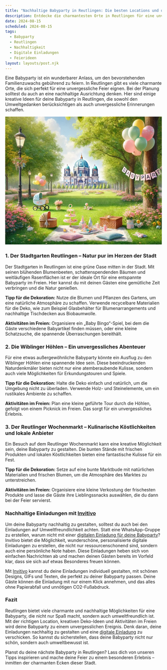 ```yaml
---
title: "Nachhaltige Babyparty in Reutlingen: Die besten Locations und digitale Einladungen"
description: Entdecke die charmantesten Orte in Reutlingen für eine unvergessliche Babyparty, inklusive Tipps für nachhaltige Dekoration und personalisierte digitale Einladungen von invitivo.com.
date: 2024-08-15
scheduled: 2024-08-15
tags:
  - Babyparty
  - Reutlingen
  - Nachhaltigkeit
  - Digitale Einladungen
  - Feierideen
layout: layouts/post.njk
---
```


Eine Babyparty ist ein wunderbarer Anlass, um den bevorstehenden Familienzuwachs gebührend zu feiern. In Reutlingen gibt es viele charmante Orte, die sich perfekt für eine unvergessliche Feier eignen. Bei der Planung solltest du auch an eine nachhaltige Ausrichtung denken. Hier sind einige kreative Ideen für deine Babyparty in Reutlingen, die sowohl den Umweltgedanken berücksichtigen als auch unvergessliche Erinnerungen schaffen.

![Babyparty im Park](/img/picnic-park.webp)

### 1. **Der Stadtgarten Reutlingen – Natur pur im Herzen der Stadt**

Der Stadtgarten in Reutlingen ist eine grüne Oase mitten in der Stadt. Mit seinen blühenden Blumenbeeten, schattenspendenden Bäumen und weitläufigen Rasenflächen ist er der ideale Ort für eine entspannte Babyparty im Freien. Hier kannst du mit deinen Gästen eine gemütliche Zeit verbringen und die Natur genießen.

**Tipp für die Dekoration:** Nutze die Blumen und Pflanzen des Gartens, um eine natürliche Atmosphäre zu schaffen. Verwende recycelbare Materialien für die Deko, wie zum Beispiel Glasbehälter für Blumenarrangements und nachhaltige Tischdecken aus Biobaumwolle.

**Aktivitäten im Freien:** Organisiere ein „Baby Bingo“-Spiel, bei dem die Gäste verschiedene Babyartikel finden müssen, oder eine kleine Schatzsuche, die spannende Überraschungen bereithält.

### 2. **Die Wiblinger Höhlen – Ein unvergessliches Abenteuer**

Für eine etwas außergewöhnliche Babyparty könnte ein Ausflug zu den Wiblinger Höhlen eine spannende Idee sein. Diese beeindruckenden Naturdenkmäler bieten nicht nur eine atemberaubende Kulisse, sondern auch viele Möglichkeiten für Erkundungstouren und Spiele.

**Tipp für die Dekoration:** Halte die Deko einfach und natürlich, um die Umgebung nicht zu überladen. Verwende Holz- und Steinelemente, um ein rustikales Ambiente zu schaffen.

**Aktivitäten im Freien:** Plan eine kleine geführte Tour durch die Höhlen, gefolgt von einem Picknick im Freien. Das sorgt für ein unvergessliches Erlebnis.

### 3. **Der Reutlinger Wochenmarkt – Kulinarische Köstlichkeiten und lokale Anbieter**

Ein Besuch auf dem Reutlinger Wochenmarkt kann eine kreative Möglichkeit sein, deine Babyparty zu gestalten. Die bunten Stände mit frischen Produkten und lokalen Köstlichkeiten bieten eine fantastische Kulisse für ein Fest. 

**Tipp für die Dekoration:** Setze auf eine bunte Marktbude mit natürlichen Materialien und frischen Blumen, um die Atmosphäre des Marktes zu unterstreichen.

**Aktivitäten im Freien:** Organisiere eine kleine Verkostung der frischesten Produkte und lasse die Gäste ihre Lieblingssnacks auswählen, die du dann bei der Feier servierst.

### **Nachhaltige Einladungen mit [Invitivo](https://invitivo.com/create)**

Um deine Babyparty nachhaltig zu gestalten, solltest du auch bei den Einladungen auf Umweltfreundlichkeit achten. Statt eine WhatsApp-Gruppe zu erstellen, warum nicht mit einer [digitalen Einladung für deine Babyparty](https://invitivo.com/)? Invitivo bietet die Möglichkeit, wunderschöne, personalisierte digitale Einladungen zu erstellen, die nicht nur ressourcenschonend sind, sondern auch eine persönliche Note haben. Diese Einladungen heben sich von einfachen Nachrichten ab und machen deinen Gästen bereits im Vorfeld klar, dass sie sich auf etwas Besonderes freuen können.

Mit [Invitivo](https://invitivo.com/) kannst du deine Einladungen individuell gestalten, mit schönen Designs, GIFs und Texten, die perfekt zu deiner Babyparty passen. Deine Gäste können die Einladung mit nur einem Klick annehmen, und das alles ohne Papierabfall und unnötigen CO2-Fußabdruck.

### **Fazit**

Reutlingen bietet viele charmante und nachhaltige Möglichkeiten für eine Babyparty, die nicht nur Spaß macht, sondern auch umweltfreundlich ist. Mit der richtigen Location, kreativen Deko-Ideen und Aktivitäten im Freien wird deine Babyparty zu einem unvergesslichen Ereignis. Denk daran, deine Einladungen nachhaltig zu gestalten und eine [digitale Einladung](https://invitivo.com) zu verschicken. So kannst du sicherstellen, dass deine Babyparty nicht nur schön, sondern auch umweltbewusst ist.

Planst du deine nächste Babyparty in Reutlingen? Lass dich von unseren Tipps inspirieren und mache deine Feier zu einem besonderen Erlebnis – inmitten der charmanten Ecken dieser Stadt.
